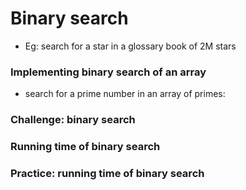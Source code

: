 # Binary search
* Eg: search for a star in a glossary book of 2M stars

### Implementing binary search of an array
* search for a prime number in an array of primes:

### Challenge: binary search

### Running time of binary search

### Practice: running time of binary search
